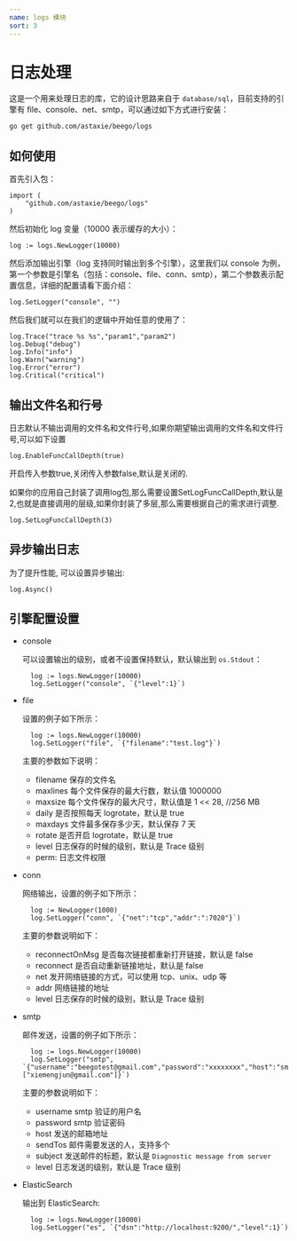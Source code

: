 ```yaml
---
name: logs 模块
sort: 3
---
```


# 日志处理

这是一个用来处理日志的库，它的设计思路来自于 `database/sql`，目前支持的引擎有 file、console、net、smtp，可以通过如下方式进行安装：

	go get github.com/astaxie/beego/logs

## 如何使用

首先引入包：

	import (
		"github.com/astaxie/beego/logs"
	)	

然后初始化 log 变量（10000 表示缓存的大小）：

	log := logs.NewLogger(10000)

然后添加输出引擎（log 支持同时输出到多个引擎），这里我们以 console 为例，第一个参数是引擎名（包括：console、file、conn、smtp），第二个参数表示配置信息，详细的配置请看下面介绍：

	log.SetLogger("console", "")

然后我们就可以在我们的逻辑中开始任意的使用了：

	log.Trace("trace %s %s","param1","param2")
	log.Debug("debug")
	log.Info("info")
	log.Warn("warning")
	log.Error("error")
	log.Critical("critical")
	
## 输出文件名和行号

日志默认不输出调用的文件名和文件行号,如果你期望输出调用的文件名和文件行号,可以如下设置

	log.EnableFuncCallDepth(true)
	
开启传入参数true,关闭传入参数false,默认是关闭的.

如果你的应用自己封装了调用log包,那么需要设置SetLogFuncCallDepth,默认是2,也就是直接调用的层级,如果你封装了多层,那么需要根据自己的需求进行调整.

	log.SetLogFuncCallDepth(3)
	
## 异步输出日志

为了提升性能, 可以设置异步输出:

    log.Async()

## 引擎配置设置

- console
   
	可以设置输出的级别，或者不设置保持默认，默认输出到 `os.Stdout`：
	
		log := logs.NewLogger(10000)
		log.SetLogger("console", `{"level":1}`)						
- file 

	设置的例子如下所示：
	
		log := logs.NewLogger(10000)
		log.SetLogger("file", `{"filename":"test.log"}`)
		
	主要的参数如下说明：
	- filename 保存的文件名
	- maxlines 每个文件保存的最大行数，默认值 1000000
	- maxsize 每个文件保存的最大尺寸，默认值是 1 << 28, //256 MB
	- daily 是否按照每天 logrotate，默认是 true
	- maxdays 文件最多保存多少天，默认保存 7 天
	- rotate 是否开启 logrotate，默认是 true
	- level 日志保存的时候的级别，默认是 Trace 级别
	- perm: 日志文件权限
	
- conn

	网络输出，设置的例子如下所示：
	
		log := NewLogger(1000)
		log.SetLogger("conn", `{"net":"tcp","addr":":7020"}`)
		
	主要的参数说明如下：
	- reconnectOnMsg 是否每次链接都重新打开链接，默认是 false
	- reconnect 是否自动重新链接地址，默认是 false
	- net 发开网络链接的方式，可以使用 tcp、unix、udp 等
	- addr 网络链接的地址
	- level  日志保存的时候的级别，默认是 Trace 级别
	
- smtp

	邮件发送，设置的例子如下所示：
	
		log := logs.NewLogger(10000)
		log.SetLogger("smtp", `{"username":"beegotest@gmail.com","password":"xxxxxxxx","host":"smtp.gmail.com:587","sendTos":["xiemengjun@gmail.com"]}`)	
		
	主要的参数说明如下：
	- username smtp 验证的用户名
	- password smtp 验证密码
	- host  发送的邮箱地址
	- sendTos   邮件需要发送的人，支持多个
	- subject   发送邮件的标题，默认是 `Diagnostic message from server`
	- level 日志发送的级别，默认是 Trace 级别

- ElasticSearch 
    
    输出到 ElasticSearch:
    
   		log := logs.NewLogger(10000)
   		log.SetLogger("es", `{"dsn":"http://localhost:9200/","level":1}`)
